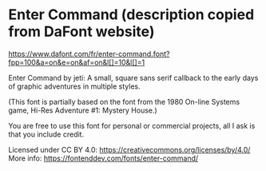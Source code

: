 # Enter Command (description copied from DaFont website)

https://www.dafont.com/fr/enter-command.font?fpp=100&a=on&e=on&af=on&l[]=10&l[]=1

Enter Command by jeti: A small, square sans serif callback to the early days of graphic adventures in multiple styles.

(This font is partially based on the font from the 1980 On-line Systems game, Hi-Res Adventure #1: Mystery House.)

You are free to use this font for personal or commercial projects, all I ask is that you include credit.

Licensed under CC BY 4.0: https://creativecommons.org/licenses/by/4.0/
More info: https://fontenddev.com/fonts/enter-command/